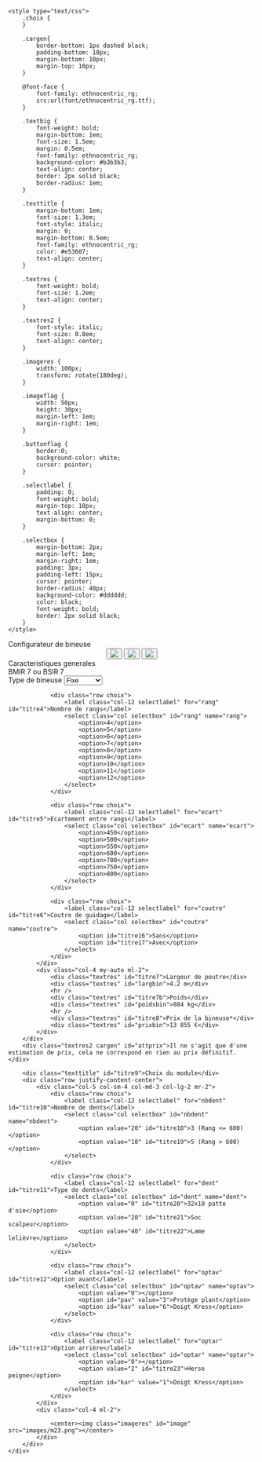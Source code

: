 <!DOCTYPE html>
<html>
<head>
	<meta charset="utf-8">
	<meta name="viewport" content="width=device width, initial-scale=1">
	<title>Configurateur de bineuse</title>
	<link rel="stylesheet" href="https://maxcdn.bootstrapcdn.com/bootstrap/4.0.0/css/bootstrap.min.css" integrity="sha384-Gn5384xqQ1aoWXA+058RXPxPg6fy4IWvTNh0E263XmFcJlSAwiGgFAW/dAiS6JXm" crossorigin="anonymous">
	<script src="https://code.jquery.com/jquery-3.2.1.slim.min.js" integrity="sha384-KJ3o2DKtIkvYIK3UENzmM7KCkRr/rE9/Qpg6aAZGJwFDMVNA/GpGFF93hXpG5KkN" crossorigin="anonymous"></script>
	<script src="https://cdnjs.cloudflare.com/ajax/libs/popper.js/1.12.9/umd/popper.min.js" integrity="sha384-ApNbgh9B+Y1QKtv3Rn7W3mgPxhU9K/ScQsAP7hUibX39j7fakFPskvXusvfa0b4Q" crossorigin="anonymous"></script>
	<script src="https://maxcdn.bootstrapcdn.com/bootstrap/4.0.0/js/bootstrap.min.js" integrity="sha384-JZR6Spejh4U02d8jOt6vLEHfe/JQGiRRSQQxSfFWpi1MquVdAyjUar5+76PVCmYl" crossorigin="anonymous"></script>
	<script src="https://ajax.googleapis.com/ajax/libs/jquery/3.5.0/jquery.min.js"></script>

	<style type="text/css">
		.choix {
		}

		.cargen{
			border-bottom: 1px dashed black;
			padding-bottom: 10px;
			margin-bottom: 10px;
			margin-top: 10px;
		}

		@font-face {
			font-family: ethnocentric_rg;
			src:url(font/ethnocentric_rg.ttf);
		}

		.textbig {
			font-weight: bold;
			margin-bottom: 1em;
			font-size: 1.5em;
			margin: 0.5em;
			font-family: ethnocentric_rg;
			background-color: #b3b3b3;
			text-align: center;
			border: 2px solid black;
			border-radius: 1em;
		}

		.texttitle {
			margin-bottom: 1em;
			font-size: 1.3em;
			font-style: italic;
			margin: 0;
			margin-bottom: 0.5em;
			font-family: ethnocentric_rg;
			color: #e53607;
			text-align: center;
		}

		.textres {
			font-weight: bold;
			font-size: 1.2em;
			text-align: center;
		}

		.textres2 {
			font-style: italic;
			font-size: 0.8em;
			text-align: center;
		}

		.imageres {
			width: 100px;
			transform: rotate(180deg);
		}

		.imageflag {
			width: 50px;
			height: 30px;
			margin-left: 1em;
			margin-right: 1em;
		}

		.buttonflag {
			border:0;
			background-color: white;
			cursor: pointer;
		}

		.selectlabel {
			padding: 0;
			font-weight: bold;
			margin-top: 10px;
			text-align: center;
			margin-bottom: 0;
		}

		.selectbox {
			margin-bottom: 2px;
			margin-left: 1em;
			margin-right: 1em;
			padding: 3px;
			padding-left: 15px;
			cursor: pointer;
			border-radius: 40px;
			background-color: #dddddd;
			color: black;
			font-weight: bold;
			border: 2px solid black;
		}
	</style>

</head>

<body>
	<div class="col mb-3">
		<div class="textbig" id="titre1">Configurateur de bineuse</div>
		<center>
			<button class="buttonflag">
				<img class="imageflag" id="flagfr" src="images/flag-fr.png">
			</button>
			<button class="buttonflag">
				<img class="imageflag" id="flages" src="images/flag-es.png">
			</button>
			<button class="buttonflag">
				<img class="imageflag" id="flagen" src="images/flag-en.png">
			</button>
		</center>
		<div class="texttitle" id="titre2">Caracteristiques generales</div>
		<div class="texttitle" id="nombin">BMIR 7 ou BSIR 7</div>
		<div class="row justify-content-center">
			<div class="col-5 col-sm-4 col-md-3 col-lg-2 my-auto mr-2">
				<div class="row choix">
					<label class="col-12 selectlabel" for="type" id="titre3">Type de bineuse</label>
					<select class="col selectbox" id="type" name="type">
						<option id="titre14">Fixe</option>
						<option id="titre15">Repliable</option>
					</select>
				</div>
				
				<div class="row choix">
					<label class="col-12 selectlabel" for="rang" id="titre4">Nombre de rangs</label>
					<select class="col selectbox" id="rang" name="rang">
						<option>4</option>
						<option>5</option>
						<option>6</option>
						<option>7</option>
						<option>8</option>
						<option>9</option>
						<option>10</option>
						<option>11</option>
						<option>12</option>
					</select>
				</div>
				
				<div class="row choix">
					<label class="col-12 selectlabel" for="ecart" id="titre5">Ecartement entre rangs</label>
					<select class="col selectbox" id="ecart" name="ecart">
						<option>450</option>
						<option>500</option>
						<option>550</option>
						<option>600</option>
						<option>700</option>
						<option>750</option>
						<option>800</option>
					</select>
				</div>

				<div class="row choix">
					<label class="col-12 selectlabel" for="coutre" id="titre6">Coutre de guidage</label>
					<select class="col selectbox" id="coutre" name="coutre">
						<option id="titre16">Sans</option>
						<option id="titre17">Avec</option>
					</select>
				</div>
			</div>
			<div class="col-4 my-auto ml-2">
				<div class="textres" id="titre7">Largeur de poutre</div>
				<div class="textres" id="largbin">4.2 m</div>
				<hr />
				<div class="textres" id="titre7b">Poids</div>
				<div class="textres" id="poidsbin">884 kg</div>
				<hr />
				<div class="textres" id="titre8">Prix de la bineuse*</div>
				<div class="textres" id="prixbin">13 855 €</div>
			</div>
		</div>
		<div class="textres2 cargen" id="attprix">Il ne s'agit que d'une estimation de prix, cela ne correspond en rien au prix définitif.</div>
		
		<div class="texttitle" id="titre9">Choix du module</div>
		<div class="row justify-content-center">
			<div class="col-5 col-sm-4 col-md-3 col-lg-2 mr-2">
				<div class="row choix">
					<label class="col-12 selectlabel" for="nbdent" id="titre10">Nombre de dents</label>
					<select class="col selectbox" id="nbdent" name="nbdent">
						<option value="20" id="titre18">3 (Rang <= 600)</option>
						<option value="10" id="titre19">5 (Rang > 600)</option>
					</select>
				</div>
				
				<div class="row choix">
					<label class="col-12 selectlabel" for="dent" id="titre11">Type de dents</label>
					<select class="col selectbox" id="dent" name="dent">
						<option value="0" id="titre20">32x10 patte d'oie</option>
						<option value="20" id="titre21">Soc scalpeur</option>
						<option value="40" id="titre22">Lame lelièvre</option>
					</select>
				</div>
				
				<div class="row choix">
					<label class="col-12 selectlabel" for="optav" id="titre12">Option avant</label>
					<select class="col selectbox" id="optav" name="optav">
						<option value="0"></option>
						<option id="pav" value="3">Protège plant</option>
						<option id="kav" value="6">Doigt Kress</option>
					</select>
				</div>
				
				<div class="row choix">
					<label class="col-12 selectlabel" for="optar" id="titre13">Option arrière</label>
					<select class="col selectbox" id="optar" name="optar">
						<option value="0"></option>
						<option value="2" id="titre23">Herse peigne</option>
						<option id="kar" value="1">Doigt Kress</option>
					</select>
				</div>
			</div>
			<div class="col-4 ml-2">
				
				<center><img class="imageres" id="image" src="images/m23.png"></center>
			</div>
		</div>
	</div>
</body>
</html>

<script>
	$(document).ready(function(){
		var nb = 0;
		//var augm = 5;
		var prixini = parseInt(13855);
		var milleprixini = parseInt(prixini / 1000);
		var centprixini = ("000" + (prixini - (milleprixini * 1000))).slice(-3);
		$('#rang').val(7);
		$('#prixbin').text(milleprixini + ' ' + centprixini + ' €');
		$('#ecart').val(500);
		$('#type').val('Repliable');
		$('#optav').val(3);
		$('select').on('change',function(){
			var poids = 0;
			var poidstot = 0;
			var prix = 0;
			var prixtot = 0;
			$('option').prop('disabled',false);
			var dent = parseInt($('#dent').val());
			var optav = parseInt($('#optav').val());
			var optar = parseInt($('#optar').val());
			var nbdent = parseInt($('#nbdent').val());
			var rang = parseInt($('#rang').val());
			var ecart = parseInt($('#ecart').val());
			var type = $('#type').val();
			var coutre = $('#coutre').val();
			if (dent == 40) {
				if (optav !== 0) {
					$('#optav').val(0);
					optav = 0;
				}
				$('#pav').prop('disabled',true);
				$('#kav').prop('disabled',true);
			} else if (optav == 6) {
				if (optar == 1) {
					$('#optar').val(0);
					optar = 0;
				}
				$('#kar').prop('disabled',true);
			}  else if (optar == 1) {
				if (optav == 6) {
					$('#optav').val(0);
					optav = 0;
				}
				$('#kav').prop('disabled',true);
			}
			nb = dent + optav + optar + nbdent;
			var image = 'images/m'+nb+'.png';
			$('#image').attr('src',image);

			if (nbdent == 10) {
				var nbd = 5;
				var dentmoins = 4;
				prix += 850;
				poids += 51.12;
				var poidsmoins = 5.37;
			} else {
				var nbd = 3;
				var dentmoins = 2;
				prix += 850;
				poids += 48.06;
				var poidsmoins = 2.31;
			}
			if (dent == 0) {
				prix += 116;
				if(nbd == 5){
					prix += 73;
				}
				poids += 3.4 * nbd;
				poidsmoins += 3.4 * dentmoins;
			} else if (dent == 20) {
				prix += 317;
				if(nbd == 5){
					prix += 202;
				}
				poids += 4.15 * nbd;
				poidsmoins += 4.15 * dentmoins;
			} else {
				if (nbd == 5) {
					prix += 548;
					poids += 22.01;
					poidsmoins += 17.86;
				} else {
					prix += 375;
					poids += 13.71;
					poidsmoins += 9.56;
				}
			}
			if (optav == 3){
				prix += 269;
				poids += 16.7;
				poidsmoins += 16.7;
			} else if (optav == 6) {
				prix += 799;
				poids += 17.15;
				poidsmoins += 17.15;
			}
			if (optar == 1) {
				prix += 924;
				poids += 22.2;
				poidsmoins += 22.2;
			} else if (optar == 2) {
				if (nbd == 5){
					prix += 462;
					poids += 9.03;
				} else {
					prix += 375;
					poids += 8.31;
				}
			}
			prix *= 100;
			prix = parseInt(prix);
			prix /= 100;
			poids *= 100;
			poids = parseInt(poids);
			poids /= 100;
			

			var larg = ecart * rang / 100;
			larg = parseInt(larg);
			larg += 2;
			larg /= 10;
			if (type == 'Fixe' || type == 'Fija' || type == 'Fixed') {
				var rampe = [3.5,4.2,5,6,6.6,7.4];
				for (var i = 0; i < rampe.length; i++) {
					if (larg <= rampe[i]) {
						larg = rampe[i];
						prixtot = 1130;
						//if (larg == 5){
						//	prixtot += 30*(7-rang);
						//}
						i = rampe.length;
					}
				}
				poidstot = parseInt(80.86 + (24.22 * larg) + ((rang + 1) * poids) - poidsmoins);
			} else {
				var rampe = [4.2,5,6,6.6];
				for (var i = 0; i < rampe.length; i++) {
					if (larg <= rampe[i]) {
						larg = rampe[i];
						prixtot = 4030 - (11 * larg);
						i = rampe.length;
					}
				}
				poidstot = parseInt(368.92 - (24.22 * (6.6 - larg)) + ((rang + 1) * poids) - poidsmoins);
			}
			prixtot = parseInt(prixtot);
			if (coutre == "Avec" || coutre == 'Con' || coutre == 'With') {
				prixtot += 1221;
				poidstot += 96.36;
				poidstot = parseInt(poidstot);
			}
			prixtot += (rang + 1) * prix;
			prixtot = parseInt(prixtot);
			if(rang > 10){
				prixtot += 533;
			}
			prixtot = parseInt(prixtot * (1 + augm / 100));

			if (poidstot >= 1000){
				var mille = parseInt(poidstot/1000);
				var cent = ("000" + (poidstot - (mille * 1000))).slice(-3);
				$('#poidsbin').text(mille + ' ' + cent + ' kg');
			} else {
				$('#poidsbin').text(poidstot + ' kg');
			}

			$('#largbin').text(larg+' m');
			if (((type == 'Fixe' || type == 'Fija' || type == 'Fixed') && larg > 7.4) || ((type == 'Repliable' || type == 'Plegable' || type == 'Folding') && larg > 6.6)) {
				if (type == 'Fixe' || type == 'Repliable') {
					$('#prixbin').text('Nous consulter');
				}
				if (type == 'Fija' || type == 'Plegable') {
					$('#prixbin').text('Contáctenos');
				}
				if (type == 'Fixed' || type == 'Folding') {
					$('#prixbin').text('Contact us');
				}
			} else {
				if (prixtot >= 1000){
					var milleprixtot = parseInt(prixtot/1000);
					var centprixtot = ("000" + (prixtot - (milleprixtot * 1000))).slice(-3);
					$('#prixbin').text(milleprixtot + ' ' + centprixtot + ' €');
				} else {
					$('#prixbin').text(prixtot + ' €');
				}
			}

			if(ecart >= 600){
				if(type == 'Fixe'){
					$('#nombin').text('BLI ' + rang);
				} else {
					$('#nombin').text('BLIR ' + rang);
				}
			} else {
				if(type == 'Fixe'){
					$('#nombin').text('BMI ' + rang + ' ou BSI ' + rang);
				} else {
					$('#nombin').text('BMIR ' + rang + ' ou BSIR ' + rang);
				}
			}

		});
		$('#flagfr').on('click',function(){
			$('#titre1').text('Configurateur de bineuse');
			$('#titre2').text('Caracteristiques generales');
			$('#titre3').text('Type de bineuse');
			$('#titre4').text('Nombre de rangs');
			$('#titre5').text('Ecartement entre rangs');
			$('#titre6').text('Coutre de guidage');
			$('#titre7').text('Largeur de poutre');
			$('#titre7b').text('Poids');
			$('#titre8').text('Prix de la bineuse');
			$('#titre9').text('Choix du module');
			$('#titre10').text('Nombre de dents');
			$('#titre11').text('Type de dents');
			$('#titre12').text('Option avant');
			$('#titre13').text('Option arrière');
			$('#titre14').text('Fixe');
			$('#titre15').text('Repliable');
			$('#titre16').text('Sans');
			$('#titre17').text('Avec');
			$('#titre18').text('3 (Rang <= 600)');
			$('#titre19').text('5 (Rang > 600)');
			$('#titre20').text("32x10 patte d'oie");
			$('#titre21').text('Soc scalpeur');
			$('#titre22').text('Lame lelièvre');
			$('#titre23').text('Herse peigne');
			$('#pav').text('Protège plant');
			$('#kav').text('Doigt Kress');
			$('#kar').text('Doigt Kress');
			var prixbin = $('#prixbin').text();
			if (prixbin == 'Contáctenos' || prixbin == 'Contact us') {
				$('#prixbin').text('Nous consulter');
			}
			$('#attprix').text("*Il ne s'agit que d'une estimation de prix, cela ne correspond en rien au prix définitif.");
		});
		$('#flages').on('click',function(){
			$('#titre1').text('Configurador de binadora');
			$('#titre2').text('Principales características');
			$('#titre3').text('Tipo de la binadora');
			$('#titre4').text('Número de filas');
			$('#titre5').text('Separación entre filas');
			$('#titre6').text('Cuchillas de guía');
			$('#titre7').text('Anchura de la viga');
			$('#titre7b').text('Peso');
			$('#titre8').text('Precio de la binadora*');
			$('#titre9').text('Selección de los módulos');
			$('#titre10').text('Número de brazos');
			$('#titre11').text('Tipo de brazos');
			$('#titre12').text('Opción delantera');
			$('#titre13').text('Opción trasera');
			$('#titre14').text('Fija');
			$('#titre15').text('Plegable');
			$('#titre16').text('Sin');
			$('#titre17').text('Con');
			$('#titre18').text('3 (Filas <= 600)');
			$('#titre19').text('5 (Filas > 600)');
			$('#titre20').text("32x10 pata de ganso");
			$('#titre21').text('Rejas tipo golondrina');
			$('#titre22').text('Láminas relieve');
			$('#titre23').text('Peine trasero');
			$('#pav').text('Protector de plantas');
			$('#kav').text('Dedos Kress');
			$('#kar').text('Dedos Kress');
			var prixbin = $('#prixbin').text();
			if (prixbin == 'Nous consulter' || prixbin == 'Contact us') {
				$('#prixbin').text('Contáctenos');
			}
			$('#attprix').text("*Esto es solo una estimación, no corresponde al precio final.");
		});
		$('#flagen').on('click',function(){
			$('#titre1').text('Cultivator configurator');
			$('#titre2').text('Main features');
			$('#titre3').text('Cultivator model');
			$('#titre4').text('Number of rows');
			$('#titre5').text('Inter row spacing');
			$('#titre6').text('Disc coulter');
			$('#titre7').text('Width');
			$('#titre7b').text('Weight');
			$('#titre8').text('Cultivator price*');
			$('#titre9').text('Unit selection');
			$('#titre10').text('Number of tines');
			$('#titre11').text('Type of tines');
			$('#titre12').text('Front option');
			$('#titre13').text('Back option');
			$('#titre14').text('Fixed');
			$('#titre15').text('Folding');
			$('#titre16').text('Without');
			$('#titre17').text('With');
			$('#titre18').text('3 (Rows <= 600)');
			$('#titre19').text('5 (Rows > 600)');
			$('#titre20').text("32x10 duckfoot");
			$('#titre21').text('Shovel');
			$('#titre22').text('Lelièvre blade');
			$('#titre23').text('Following harrow');
			$('#pav').text('Plant protection disc');
			$('#kav').text('Kress fingerweeder');
			$('#kar').text('Kress fingerweeder');
			var prixbin = $('#prixbin').text();
			if (prixbin == 'Contáctenos' || prixbin == 'Nous consulter') {
				$('#prixbin').text('Contact us');
			}
			$('#attprix').text("*This is only a price estimate, it does not correspond to the final price.");
		});
	});
</script>
